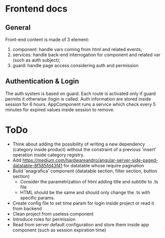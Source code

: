 # Frontend docs
## General
Front-end content is made of 3 element:
1) component: handle vars coming from html and related events; 
2) services: handle back-end interrogation for component and related var (such as auth subject);
3) guard: handle page access considering auth and permission
## Authentication & Login
The auth system is based on guard. Each route is activated only if guard permits it otherwise /login is called.
Auth information are stored inside session for 6 hours. 
AppComponent runs a service which check every 5 minutes for expired values inside session to remove.
# ToDo
- Think about adding the possibility of writing a new dependency (category inside product) without the constraint of a previous 'insert' operation inside category registry.
- Add https://medium.com/hardwareandro/angular-server-side-paged-datatable-8f585fd43f41 for datatable whose require pagination
- Build 'anagrafica' component (datatable section, filter section, button section)
  - Consider the parametrization of html adding title and subtitle to .ts file
  - HTML should be the same and should only change the .ts with specific params.
- Create config file to set time param for login inside project or read it from backend
- Clean project from useless component
- Introduce roles for permission
- Read from server default configuration and store them inside app component (such as session expiration time)
